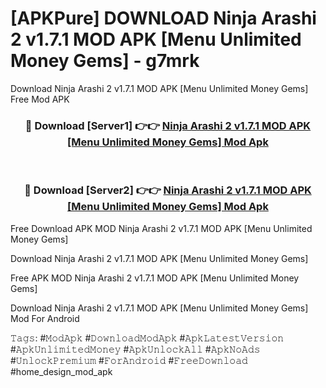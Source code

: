 # [APKPure] DOWNLOAD Ninja Arashi 2 v1.7.1 MOD APK [Menu Unlimited Money Gems] - g7mrk
Download Ninja Arashi 2 v1.7.1 MOD APK [Menu Unlimited Money Gems] Free Mod APK

<div align="center">
<h3>🔴 Download [Server1] 👉👉 <a href="https://apk-comot.site?title=Ninja_Arashi_2_v1.7.1_MOD_APK_[Menu_Unlimited_Money_Gems]">Ninja Arashi 2 v1.7.1 MOD APK [Menu Unlimited Money Gems] Mod Apk</a></h3><br>

<h3>🔴 Download [Server2] 👉👉 <a href="https://apk-comot.site?title=Ninja_Arashi_2_v1.7.1_MOD_APK_[Menu_Unlimited_Money_Gems]">Ninja Arashi 2 v1.7.1 MOD APK [Menu Unlimited Money Gems] Mod Apk</a></h3>
</div>


Free Download APK MOD Ninja Arashi 2 v1.7.1 MOD APK [Menu Unlimited Money Gems]

Download Ninja Arashi 2 v1.7.1 MOD APK [Menu Unlimited Money Gems] 

Free APK MOD Ninja Arashi 2 v1.7.1 MOD APK [Menu Unlimited Money Gems] 

Download Ninja Arashi 2 v1.7.1 MOD APK [Menu Unlimited Money Gems] Mod For Android

𝚃𝚊𝚐𝚜: #𝙼𝚘𝚍𝙰𝚙𝚔 #𝙳𝚘𝚠𝚗𝚕𝚘𝚊𝚍𝙼𝚘𝚍𝙰𝚙𝚔 #𝙰𝚙𝚔𝙻𝚊𝚝𝚎𝚜𝚝𝚅𝚎𝚛𝚜𝚒𝚘𝚗 #𝙰𝚙𝚔𝚄𝚗𝚕𝚒𝚖𝚒𝚝𝚎𝚍𝙼𝚘𝚗𝚎𝚢 #𝙰𝚙𝚔𝚄𝚗𝚕𝚘𝚌𝚔𝙰𝚕𝚕 #𝙰𝚙𝚔𝙽𝚘𝙰𝚍𝚜 #𝚄𝚗𝚕𝚘𝚌𝚔𝙿𝚛𝚎𝚖𝚒𝚞𝚖 #𝙵𝚘𝚛𝙰𝚗𝚍𝚛𝚘𝚒𝚍 #𝙵𝚛𝚎𝚎𝙳𝚘𝚠𝚗𝚕𝚘𝚊𝚍 #home_design_mod_apk